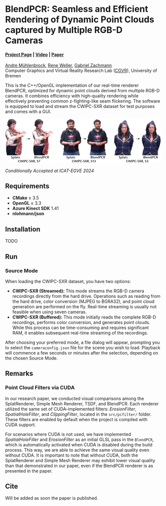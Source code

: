 # BlendPCR: Seamless and Efficient Rendering of Dynamic Point Clouds captured by Multiple RGB-D Cameras

#### [Project Page](https://cgvr.cs.uni-bremen.de/projects/blendpcr) |  [Video](https://cgvr.cs.uni-bremen.de/projects/blendpcr/video.mp4) | [Paper](https://link_to_eg_digital_library)
[Andre Mühlenbrock](https://orcid.org/0000-0002-7836-3341), [Rene Weller](https://orcid.org/0009-0002-2544-4153), [Gabriel Zachmann](https://orcid.org/0000-0001-8155-1127)\
Computer Graphics and Virtual Reality Research Lab ([CGVR](https://cgvr.cs.uni-bremen.de/)), University of Bremen

This is the C++/OpenGL implementation of our real-time renderer BlendPCR, optimized for dynamic point clouds derived from multiple RGB-D cameras. It combines efficiency with high-quality rendering while effectively preventing common z-fighting-like seam flickering. The software is equipped to load and stream the CWIPC-SXR dataset for test purposes and comes with a GUI.

![image](images/teaser.jpg)


*Conditionally Accepted at ICAT-EGVE 2024*
 


## Requirements
 - **CMake** ≥ 3.5
 - **OpenGL** ≥ 3.3
 - **Azure Kinect SDK** 1.41
 - **nlohmann/json**
 
## Installation
TODO

## Run


### Source Mode
When loading the CWIPC-SXR dataset, you have two options:

- **CWIPC-SXR (Streamed):** This mode streams the RGB-D camera recordings directly from the hard drive. Operations such as reading from the hard drive, color conversion (MJPEG to BGRA32), and point cloud generation are performed on the fly. Real-time streaming is usually not feasible when using seven cameras.
- **CWIPC-SXR (Buffered):** This mode initially reads the complete RGB-D recordings, performs color conversion, and generates point clouds. While this process can be time-consuming and requires significant RAM, it enables subsequent real-time streaming of the recordings.

After choosing your preferred mode, a file dialog will appear, prompting you to select the `cameraconfig.json` file for the scene you wish to load. Playback will commence a few seconds or minutes after the selection, depending on the chosen Source Mode.

## Remarks
### Point Cloud Filters via CUDA
In our research paper, we conducted visual comparisons among the SplatRenderer, Simple Mesh Renderer, TSDF, and BlendPCR. Each renderer utilized the same set of CUDA-implemented filters: *ErosionFilter*, *SpatialHoleFilter*, and *ClippingFilter*, located in the `src/pcfilter/` folder. These filters are enabled by default when the project is compiled with CUDA support.

For scenarios where CUDA is not used, we have implemented *SpatialHoleFiller* and *ErosionFilter* as an initial GLSL pass in the `BlendPCR`, which is automatically activated when CUDA is disabled during the build process. This way, we are able to achieve the same visual quality even without CUDA. It is important to note that without CUDA, both the SplatRenderer and Simple Mesh Renderer may exhibit lower visual quality than that demonstrated in our paper, even if the BlendPCR renderer is as presented in the paper.

## Cite
Will be added as soon the paper is published.
